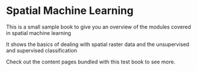 # Spatial Machine Learning

This is a small sample book to give you an overview of the modules covered in spatial machine learning

It shows the basics of dealing with spatial raster data and the unsupervised and supervised classification

Check out the content pages bundled with this test book to see more.

```{tableofcontents}
```
